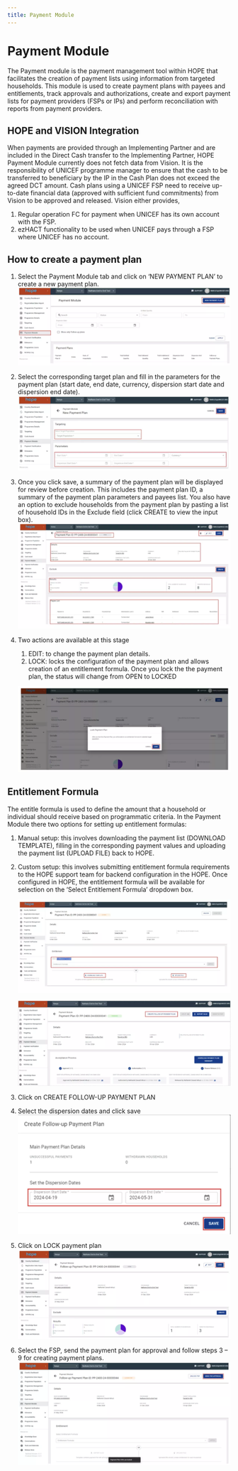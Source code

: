 ```yaml
---
title: Payment Module
---
```


# Payment Module

The Payment module is the payment management tool within HOPE that facilitates the creation of payment lists using information from targeted households. This module is used to create payment plans with payees and entitlements, track approvals and authorizations, create and export payment lists for payment providers (FSPs or IPs) and perform reconciliation with reports from payment providers.

## HOPE and VISION Integration

When payments are provided through an Implementing Partner and are included in the Direct Cash transfer to the Implementing Partner, HOPE Payment Module currently does not fetch data from Vision. It is the responsibility of UNICEF programme manager to ensure that the cash to be transferred to beneficiary by the IP in the Cash Plan does not exceed the agreed DCT amount. Cash plans using a UNICEF FSP need to receive up-to-date financial data (approved with sufficient fund commitments) from Vision to be approved and released. Vision either provides, 

1. Regular operation FC for payment when UNICEF has its own account with the FSP. 
1. ezHACT functionality to be used when UNICEF pays through a FSP where UNICEF has no account. 

## How to create a payment plan 


1. Select the Payment Module tab and click on ‘NEW PAYMENT PLAN’ to create a new payment plan. 
    ![Image](_screenshots/payment/1.png)

1. Select the corresponding target plan and fill in the parameters for the payment plan (start date, end date, currency, dispersion start date and dispersion end date).
    ![Image](_screenshots/payment/2.png)

1. Once you click save, a summary of the payment plan will be displayed for review before creation. This includes the payment plan ID, a summary of the payment plan parameters and payees list. You also have an option to exclude households from the payment plan by pasting a list of household IDs in the Exclude field (click CREATE to view the input box).  
    ![Image](_screenshots/payment/3.png)

1. Two actions are available at this stage

    1. EDIT: to change the payment plan details.
    1. LOCK: locks the configuration of the payment plan and allows creation of an entitlement formula. Once you lock the the payment plan, the status will change from OPEN to LOCKED 

    ![Image](_screenshots/payment/4.png)


## Entitlement Formula

The entitle formula is used to define the amount that a household or individual should receive based on programmatic criteria. In the Payment Module there two options for setting up entitlement formulas:

1. Manual setup: this involves downloading the payment list (DOWNLOAD TEMPLATE), filling in the corresponding payment values and uploading the payment list (UPLOAD FILE) back to HOPE. 

1. Custom setup: this involves submitting entitlement formula requirements to the HOPE support team for backend configuration in the HOPE. Once configured in HOPE, the entitlement formula will be available for selection on the ‘Select Entitlement Formula’ dropdown box.

    ![Image](_screenshots/payment/5.png)
    
    ![Image](_screenshots/payment/6.png)

1. Click on CREATE FOLLOW-UP PAYMENT PLAN

1. Select the dispersion dates and click save
    ![Image](_screenshots/payment/7.png)

1. Click on LOCK payment plan
    ![Image](_screenshots/payment/8.png)

1. Select the FSP, send the payment plan for approval and follow steps 3 – 9 for creating payment plans. 
    ![Image](_screenshots/payment/9.png)
